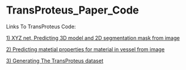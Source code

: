 # TransProteus_Paper_Code
Links To TransProteus Code:


[1) XYZ net, Predicting 3D model and 2D segmentation mask from image](https://github.com/sagieppel/Predicting-3D-shape-of-liquid-and-objects-inside-transparent-vessels-as-XYZ-map-from-a-single-image)


[2) Predicting matetial properties for material in vessel from image](https://github.com/sagieppel/Predicting-Material-properties-of-objects-and-liquids-inside-transparent-vessels-from-image)



[3) Generating The TransProteus dataset](https://github.com/sagieppel/Procedural_Annotated_Images_Generation_Liquid_Transperent_Vessel/)

